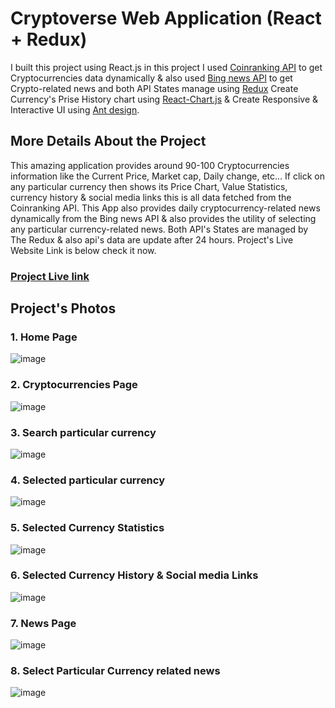 # Cryptoverse Web Application (React + Redux)
I built this project using React.js in this project I used [Coinranking API](https://rapidapi.com/Coinranking/api/coinranking1/) to get Cryptocurrencies data dynamically & also used [Bing news API](https://rapidapi.com/microsoft-azure-org-microsoft-cognitive-services/api/bing-news-search1) to get Crypto-related news and both API States manage using [Redux](https://redux-toolkit.js.org/) Create Currency's Prise History chart using [React-Chart.js](https://www.npmjs.com/package/react-chartjs-2) & Create Responsive & Interactive UI using [Ant design](https://ant.design/).

## More Details About the Project

This amazing application provides around 90-100 Cryptocurrencies information like the Current Price, Market cap, Daily change, etc... If click on any particular currency then shows its Price Chart, Value Statistics, currency history & social media links this is all data fetched from the Coinranking API. This App also provides daily cryptocurrency-related news dynamically from the Bing news API  & also provides the utility of selecting any particular currency-related  news. Both API's States are managed by The Redux & also api's data are update after 24 hours. Project's Live Website Link is below check it now.

### [Project Live link](https://cryptoverse-app-by-gp.netlify.app/)

## Project's Photos

### 1. Home Page
![image](https://user-images.githubusercontent.com/83348870/179364102-8b7f3d35-47ec-4c88-a399-be2499f88dc6.png)

### 2. Cryptocurrencies Page
![image](https://user-images.githubusercontent.com/83348870/179364253-32f24d7b-44ed-4e0a-8e8d-416068cfd397.png)

### 3. Search particular currency
![image](https://user-images.githubusercontent.com/83348870/179364325-3989bfe2-7752-416e-ab3c-84c8ac0e7e16.png)

### 4. Selected particular currency
![image](https://user-images.githubusercontent.com/83348870/179364403-e1e7bbf4-83ac-4138-a1ff-3aa8b36d9839.png)

### 5. Selected Currency Statistics
![image](https://user-images.githubusercontent.com/83348870/179364465-fc8e547e-8cb6-4cc9-bd2b-f6a32aec75b0.png)

### 6. Selected Currency History & Social media Links
![image](https://user-images.githubusercontent.com/83348870/179364577-21b0c305-0bd2-4f41-bef9-7037f976f166.png)

### 7. News Page
![image](https://user-images.githubusercontent.com/83348870/179364605-6efe50b3-de59-4ed1-a792-29e5a7436d34.png)

### 8. Select Particular Currency related news
![image](https://user-images.githubusercontent.com/83348870/179364734-9e799c31-5ce2-4fe7-af9f-809092cb225b.png)


